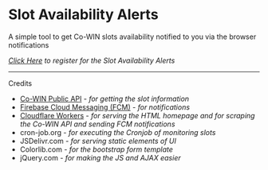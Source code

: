 Slot Availability Alerts
======

A simple tool to get Co-WIN slots availability notified to you via the browser notifications

[_Click Here_](https://saa.omssp.workers.dev) _to register for the Slot Availability Alerts_

------
Credits

* [Co-WIN Public API](https://apisetu.gov.in/public/api/cowin) - _for getting the slot information_
* [Firebase Cloud Messaging (FCM)](https://firebase.google.com/docs/cloud-messaging) - _for notifications_
* [Cloudflare Workers](https://workers.cloudflare.com) - _for serving the HTML homepage and for scraping the Co-WIN API and sending FCM notifications_
* cron-job.org - _for executing the Cronjob of monitoring slots_
* JSDelivr.com - _for serving static elements of UI_
* Colorlib.com - _for the bootstrap form template_
* jQuery.com - _for making the JS and AJAX easier_